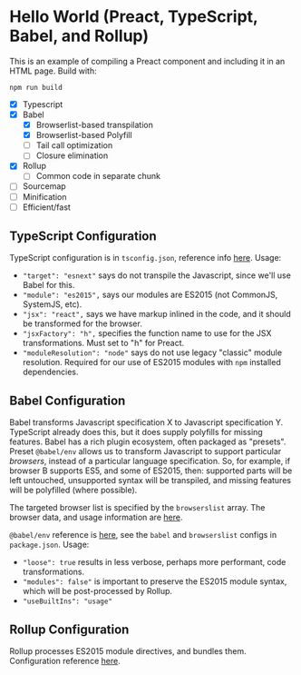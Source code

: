 # Hello World (Preact, TypeScript, Babel, and Rollup)

This is an example of compiling a Preact component and including it in an HTML page. Build with:

    npm run build

- [x] Typescript
- [x] Babel
    - [x] Browserlist-based transpilation
    - [x] Browserlist-based Polyfill
    - [ ] Tail call optimization
    - [ ] Closure elimination
- [x] Rollup
  - [ ] Common code in separate chunk
- [ ] Sourcemap
- [ ] Minification
- [ ] Efficient/fast

## TypeScript Configuration

TypeScript configuration is in `tsconfig.json`, reference info [here](http://www.typescriptlang.org/docs/handbook/compiler-options.html). Usage:

- `"target": "esnext"` says do not transpile the Javascript, since we'll use Babel for this.
- `"module": "es2015",` says our modules are ES2015 (not CommonJS, SystemJS, etc).
- `"jsx": "react",` says we have markup inlined in the code, and it should be transformed for the browser.
- `"jsxFactory": "h",` specifies the function name to use for the JSX transformations. Must set to "h" for Preact.
- `"moduleResolution": "node"` says do not use legacy "classic" module resolution. Required for our use of ES2015 modules with `npm` installed dependencies.

## Babel Configuration

Babel transforms Javascript specification X to Javascript specification Y. TypeScript already does this, but it does supply polyfills for missing features. Babel has a rich plugin ecosystem, often packaged as "presets". Preset `@babel/env` allows us to transform Javascript to support particular *browsers*, instead of a particular language specification. So, for example, if browser B supports ES5, and some of ES2015, then: supported parts will be left untouched, unsupported syntax will be transpiled, and missing features will be polyfilled (where possible).

The targeted browser list is specified by the `browserslist` array. The browser data, and usage information are [here](https://github.com/browserslist/browserslist).

`@babel/env` reference is [here](https://babeljs.io/docs/en/babel-preset-env), see the `babel` and `browserslist` configs in `package.json`. Usage:
- `"loose": true` results in less verbose, perhaps more performant, code transformations.
- `"modules": false"` is important to preserve the ES2015 module syntax, which will be post-processed by Rollup.
- `"useBuiltIns": "usage"`

## Rollup Configuration

Rollup processes ES2015 module directives, and bundles them. Configuration reference [here](https://rollupjs.org/guide/en).
